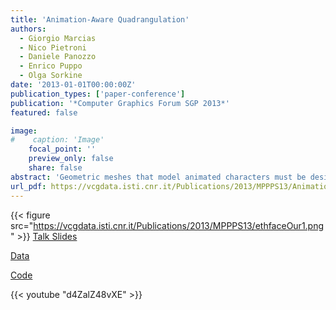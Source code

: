 ```yaml
---
title: 'Animation-Aware Quadrangulation'
authors:
  - Giorgio Marcias
  - Nico Pietroni
  - Daniele Panozzo
  - Enrico Puppo
  - Olga Sorkine
date: '2013-01-01T00:00:00Z'
publication_types: ['paper-conference']
publication: '*Computer Graphics Forum SGP 2013*'
featured: false

image:
#    caption: 'Image'
    focal_point: ''
    preview_only: false
    share: false
abstract: 'Geometric meshes that model animated characters must be designed while taking into account the deformations that the shape will undergo during animation. We analyze an input sequence of meshes with point-to-point correspondence, and we automatically produce a quadrangular mesh that fits well the input animation. We first analyze the local deformation that the surface undergoes at each point, and we initialize a cross field that remains as aligned as possible to the principal directions of deformation throughout the sequence. We then smooth this cross field based on an energy that uses a weighted combination of the initial field and the local amount of stretch. Finally, we compute a field-aligned quadrangulation with an off-the-shelf method. Our technique is fast and very simple to implement, and it significantly improves the quality of the output quad mesh and its suitability for character animation, compared to creating the quad mesh based on a single pose. We present experimental results and comparisons with a state-of-the-art quadrangulation method, on both sequences from 3D scanning and synthetic sequences obtained by a rough animation of a triangulated model.    Talk Slides       Data       Code'
url_pdf: https://vcgdata.isti.cnr.it/Publications/2013/MPPPS13/AnimationAwareQuadrFinal.pdf
---
```

{{< figure src="https://vcgdata.isti.cnr.it/Publications/2013/MPPPS13/ethfaceOur1.png" >}}
[ Talk Slides ](https://vcgdata.isti.cnr.it/Publicstions/2013/MPPPS13/AnimationAwareQuad.pptx)

[ Data ](https://vcgdata.isti.cnr.it/Publicstions/2013/MPPPS13/Animation-Aware_Quadrangulation_data.zip)

[ Code ](https://vcgdata.isti.cnr.it/Publicstions/2013/MPPPS13/Animation-Aware_Quadrangulation_code.zip)

{{< youtube "d4ZalZ48vXE" >}}